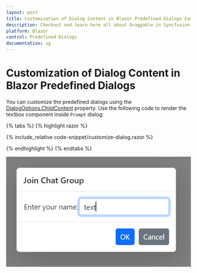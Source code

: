 ```yaml
---
layout: post
title: Customization of Dialog Content in Blazor Predefined Dialogs Component | Syncfusion
description: Checkout and learn here all about Draggable in Syncfusion Blazor Predefined Dialogs component and much more details.
platform: Blazor
control: Predefined Dialogs
documentation: ug
---
```


# Customization of Dialog Content in Blazor Predefined Dialogs

You can customize the predefined dialogs using the [DialogOptions.ChildContent](https://help.syncfusion.com/cr/blazor/Syncfusion.Blazor.Popups.DialogOptions.html#Syncfusion_Blazor_Popups_DialogOptions_ChildContent) property. Use the following code to render the textbox component inside `Prompt` dialog:

{% tabs %}
{% highlight razor %}

{% include_relative code-snippet/customize-dialog.razor %}

{% endhighlight %}
{% endtabs %}

![Customize Prompt Dialog](./images/blazor-customize-dialog.png)